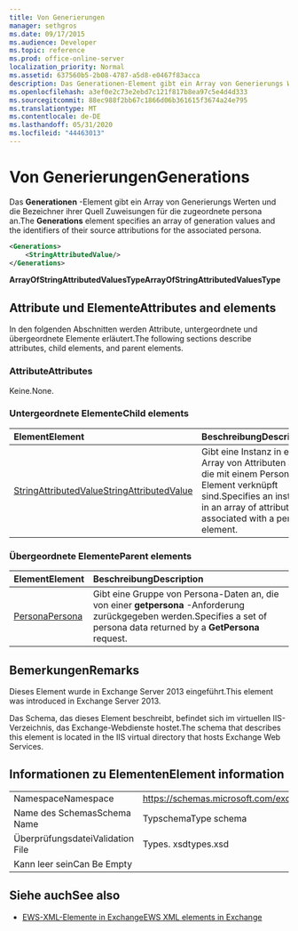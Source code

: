 ```yaml
---
title: Von Generierungen
manager: sethgros
ms.date: 09/17/2015
ms.audience: Developer
ms.topic: reference
ms.prod: office-online-server
localization_priority: Normal
ms.assetid: 637560b5-2b08-4787-a5d8-e0467f83acca
description: Das Generationen-Element gibt ein Array von Generierungs Werten und die Bezeichner ihrer Quell Zuweisungen für die zugeordnete persona an.
ms.openlocfilehash: a3ef0e2c73e2ebd7c121f817b8ea97c5e4d4d333
ms.sourcegitcommit: 88ec988f2bb67c1866d06b361615f3674a24e795
ms.translationtype: MT
ms.contentlocale: de-DE
ms.lasthandoff: 05/31/2020
ms.locfileid: "44463013"
---
```

# <a name="generations"></a><span data-ttu-id="dc613-103">Von Generierungen</span><span class="sxs-lookup"><span data-stu-id="dc613-103">Generations</span></span>

<span data-ttu-id="dc613-104">Das **Generationen** -Element gibt ein Array von Generierungs Werten und die Bezeichner ihrer Quell Zuweisungen für die zugeordnete persona an.</span><span class="sxs-lookup"><span data-stu-id="dc613-104">The **Generations** element specifies an array of generation values and the identifiers of their source attributions for the associated persona.</span></span> 
  
```XML
<Generations>
    <StringAttributedValue/>
</Generations>
```

 <span data-ttu-id="dc613-105">**ArrayOfStringAttributedValuesType**</span><span class="sxs-lookup"><span data-stu-id="dc613-105">**ArrayOfStringAttributedValuesType**</span></span>
## <a name="attributes-and-elements"></a><span data-ttu-id="dc613-106">Attribute und Elemente</span><span class="sxs-lookup"><span data-stu-id="dc613-106">Attributes and elements</span></span>

<span data-ttu-id="dc613-107">In den folgenden Abschnitten werden Attribute, untergeordnete und übergeordnete Elemente erläutert.</span><span class="sxs-lookup"><span data-stu-id="dc613-107">The following sections describe attributes, child elements, and parent elements.</span></span>
  
### <a name="attributes"></a><span data-ttu-id="dc613-108">Attribute</span><span class="sxs-lookup"><span data-stu-id="dc613-108">Attributes</span></span>

<span data-ttu-id="dc613-109">Keine.</span><span class="sxs-lookup"><span data-stu-id="dc613-109">None.</span></span>
  
### <a name="child-elements"></a><span data-ttu-id="dc613-110">Untergeordnete Elemente</span><span class="sxs-lookup"><span data-stu-id="dc613-110">Child elements</span></span>

|<span data-ttu-id="dc613-111">**Element**</span><span class="sxs-lookup"><span data-stu-id="dc613-111">**Element**</span></span>|<span data-ttu-id="dc613-112">**Beschreibung**</span><span class="sxs-lookup"><span data-stu-id="dc613-112">**Description**</span></span>|
|:-----|:-----|
|[<span data-ttu-id="dc613-113">StringAttributedValue</span><span class="sxs-lookup"><span data-stu-id="dc613-113">StringAttributedValue</span></span>](stringattributedvalue.md) <br/> |<span data-ttu-id="dc613-114">Gibt eine Instanz in einem Array von Attributen an, die mit einem Persona-Element verknüpft sind.</span><span class="sxs-lookup"><span data-stu-id="dc613-114">Specifies an instance in an array of attributes associated with a persona element.</span></span>  <br/> |
   
### <a name="parent-elements"></a><span data-ttu-id="dc613-115">Übergeordnete Elemente</span><span class="sxs-lookup"><span data-stu-id="dc613-115">Parent elements</span></span>

|<span data-ttu-id="dc613-116">**Element**</span><span class="sxs-lookup"><span data-stu-id="dc613-116">**Element**</span></span>|<span data-ttu-id="dc613-117">**Beschreibung**</span><span class="sxs-lookup"><span data-stu-id="dc613-117">**Description**</span></span>|
|:-----|:-----|
|[<span data-ttu-id="dc613-118">Persona</span><span class="sxs-lookup"><span data-stu-id="dc613-118">Persona</span></span>](persona.md) <br/> |<span data-ttu-id="dc613-119">Gibt eine Gruppe von Persona-Daten an, die von einer **getpersona** -Anforderung zurückgegeben werden.</span><span class="sxs-lookup"><span data-stu-id="dc613-119">Specifies a set of persona data returned by a **GetPersona** request.</span></span>  <br/> |
   
## <a name="remarks"></a><span data-ttu-id="dc613-120">Bemerkungen</span><span class="sxs-lookup"><span data-stu-id="dc613-120">Remarks</span></span>

<span data-ttu-id="dc613-121">Dieses Element wurde in Exchange Server 2013 eingeführt.</span><span class="sxs-lookup"><span data-stu-id="dc613-121">This element was introduced in Exchange Server 2013.</span></span>
  
<span data-ttu-id="dc613-122">Das Schema, das dieses Element beschreibt, befindet sich im virtuellen IIS-Verzeichnis, das Exchange-Webdienste hostet.</span><span class="sxs-lookup"><span data-stu-id="dc613-122">The schema that describes this element is located in the IIS virtual directory that hosts Exchange Web Services.</span></span>
  
## <a name="element-information"></a><span data-ttu-id="dc613-123">Informationen zu Elementen</span><span class="sxs-lookup"><span data-stu-id="dc613-123">Element information</span></span>

|||
|:-----|:-----|
|<span data-ttu-id="dc613-124">Namespace</span><span class="sxs-lookup"><span data-stu-id="dc613-124">Namespace</span></span>  <br/> |https://schemas.microsoft.com/exchange/services/2006/types  <br/> |
|<span data-ttu-id="dc613-125">Name des Schemas</span><span class="sxs-lookup"><span data-stu-id="dc613-125">Schema Name</span></span>  <br/> |<span data-ttu-id="dc613-126">Typschema</span><span class="sxs-lookup"><span data-stu-id="dc613-126">Type schema</span></span>  <br/> |
|<span data-ttu-id="dc613-127">Überprüfungsdatei</span><span class="sxs-lookup"><span data-stu-id="dc613-127">Validation File</span></span>  <br/> |<span data-ttu-id="dc613-128">Types. xsd</span><span class="sxs-lookup"><span data-stu-id="dc613-128">types.xsd</span></span>  <br/> |
|<span data-ttu-id="dc613-129">Kann leer sein</span><span class="sxs-lookup"><span data-stu-id="dc613-129">Can Be Empty</span></span>  <br/> ||
   
## <a name="see-also"></a><span data-ttu-id="dc613-130">Siehe auch</span><span class="sxs-lookup"><span data-stu-id="dc613-130">See also</span></span>



- [<span data-ttu-id="dc613-131">EWS-XML-Elemente in Exchange</span><span class="sxs-lookup"><span data-stu-id="dc613-131">EWS XML elements in Exchange</span></span>](ews-xml-elements-in-exchange.md)

